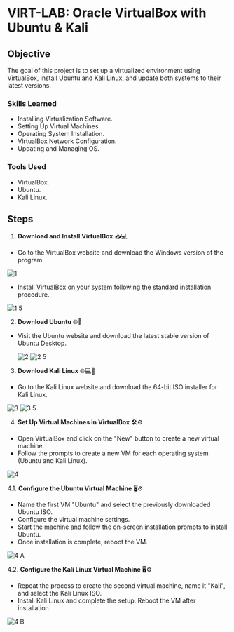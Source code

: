 # **VIRT-LAB: Oracle VirtualBox with Ubuntu & Kali**

## Objective

The goal of this project is to set up a virtualized environment using VirtualBox, install Ubuntu and Kali Linux, and update both systems to their latest versions.

### Skills Learned

- Installing Virtualization Software.
- Setting Up Virtual Machines.
- Operating System Installation.
- VirtualBox Network Configuration.
- Updating and Managing OS.

### Tools Used

- VirtualBox.
- Ubuntu.
- Kali Linux.

## Steps

1. **Download and Install VirtualBox** 📥💻

- Go to the VirtualBox website and download the Windows version of the program.
  
![1](https://github.com/user-attachments/assets/82100c74-dcfe-4f05-937a-97c53c693e54)

- Install VirtualBox on your system following the standard installation procedure.

 ![1 5](https://github.com/user-attachments/assets/a2f00376-c6d3-48e3-b1e4-dfd936683cf8)

2. **Download Ubuntu** 🌐🐧

- Visit the Ubuntu website and download the latest stable version of Ubuntu Desktop.

  ![2](https://github.com/user-attachments/assets/8113a50f-20c2-42d5-a706-c01005779593)
  ![2 5](https://github.com/user-attachments/assets/2ecc328e-0d85-4d8a-adfb-e7ad45c00f26)

3. **Download Kali Linux** 🌐💻🐍

- Go to the Kali Linux website and download the 64-bit ISO installer for Kali Linux.
  
![3](https://github.com/user-attachments/assets/9c359a6c-dd0d-4f55-8011-6f93869dc862)
![3 5](https://github.com/user-attachments/assets/97267f35-5da8-4f95-a67c-a0fec3d7fdb7)

4. **Set Up Virtual Machines in VirtualBox** 🛠️⚙️

- Open VirtualBox and click on the "New" button to create a new virtual machine.
- Follow the prompts to create a new VM for each operating system (Ubuntu and Kali Linux).

![4](https://github.com/user-attachments/assets/a11524ef-1a55-4ed8-9e6c-aaa99c0273de)

4.1. **Configure the Ubuntu Virtual Machine** 🖥️⚙️

- Name the first VM "Ubuntu" and select the previously downloaded Ubuntu ISO.
- Configure the virtual machine settings.
- Start the machine and follow the on-screen installation prompts to install Ubuntu.
- Once installation is complete, reboot the VM.

![4 A](https://github.com/user-attachments/assets/3fe9c022-9c30-494f-838b-59c7d8ca8609)

4.2. **Configure the Kali Linux Virtual Machine** 🖥️⚙️

- Repeat the process to create the second virtual machine, name it "Kali", and select the Kali Linux ISO.
- Install Kali Linux and complete the setup. Reboot the VM after installation.

![4 B](https://github.com/user-attachments/assets/3b244bfd-de2f-423b-9c38-96494a609f86)



















  
